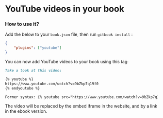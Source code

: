 YouTube videos in your book
==============

### How to use it?

Add the below to your `book.json` file, then run `gitbook install` :

```json
{
    "plugins": ["youtube"]
}
```

You can now add YouTube videos to your book using this tag:

```markdown
Take a look at this video:

{% youtube %}
https://www.youtube.com/watch?v=9bZkp7q19f0
{% endyoutube %}

Former syntax: {% youtube src="https://www.youtube.com/watch?v=9bZkp7q19f0" %}{% endyoutube %}

```

The video will be replaced by the embed iframe in the website, and by a link in the ebook version.
